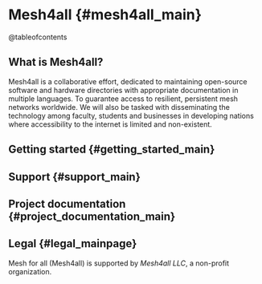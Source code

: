 # Mesh4all {#mesh4all_main}

@tableofcontents

## What is Mesh4all?

Mesh4all is a collaborative effort, dedicated to maintaining open-source software and hardware directories with appropriate documentation in multiple languages. To guarantee access to resilient, persistent mesh networks worldwide. We will also be tasked with disseminating the technology among faculty, students and businesses in developing nations where accessibility to the internet is limited and non-existent.

## Getting started {#getting_started_main}

## Support {#support_main}

## Project documentation {#project_documentation_main}

## Legal {#legal_mainpage}

Mesh for all (Mesh4all) is supported by _Mesh4all LLC_, a non-profit organization.
